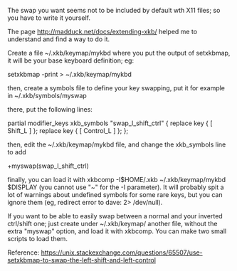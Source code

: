 The swap you want seems not to be included by default wth X11 files; so you have to write it yourself.

The page http://madduck.net/docs/extending-xkb/ helped me to understand and find a way to do it.

Create a file ~/.xkb/keymap/mykbd where you put the output of setxkbmap, it will be your base keyboard definition; eg:

setxkbmap -print > ~/.xkb/keymap/mykbd

then, create a symbols file to define your key swapping, put it for example in ~/.xkb/symbols/myswap

there, put the following lines:

partial modifier_keys
xkb_symbols "swap_l_shift_ctrl" {
    replace key <LCTL>  { [ Shift_L ] };
    replace key <LFSH> { [ Control_L ] };
};

then, edit the ~/.xkb/keymap/mykbd file, and change the xkb_symbols line to add

+myswap(swap_l_shift_ctrl)

finally, you can load it with xkbcomp -I$HOME/.xkb ~/.xkb/keymap/mykbd $DISPLAY (you cannot use "~" for the -I parameter). It will probably spit a lot of warnings about undefined symbols for some rare keys, but you can ignore them (eg, redirect error to dave: 2> /dev/null).

If you want to be able to easily swap between a normal and your inverted ctrl/shift one; just create under ~/.xkb/keymap/ another file, without the extra "myswap" option, and load it with xkbcomp. You can make two small scripts to load them.


Reference: https://unix.stackexchange.com/questions/65507/use-setxkbmap-to-swap-the-left-shift-and-left-control
